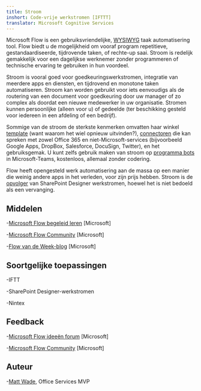```yaml
---
title: Stroom
inshort: Code-vrije werkstromen [IFTTT]
translator: Microsoft Cognitive Services
---
```



Microsoft Flow is een gebruiksvriendelijke, [WYSIWYG](https://en.wikipedia.org/wiki/WYSIWYG) taak automatisering tool. Flow biedt u de mogelijkheid om vooraf program repetitieve, gestandaardiseerde, tijdrovende taken, of rechte-up saai. Stroom is redelijk gemakkelijk voor een dagelijkse werknemer zonder programmeren of technische ervaring te gebruiken in hun voordeel.

Stroom is vooral goed voor goedkeuringswerkstromen, integratie van meerdere apps en diensten, en tijdrovend en monotone taken automatiseren. Stroom kan worden gebruikt voor iets eenvoudigs als de routering van een document voor goedkeuring door uw manager of zo complex als doordat een nieuwe medewerker in uw organisatie. Stromen kunnen persoonlijke (alleen voor u) of gedeelde (ter beschikking gesteld voor iedereen in een afdeling of een bedrijf).

Sommige van de stroom de sterkste kenmerken omvatten haar winkel [template](https://flow.microsoft.com/en-us/templates/) (want waarom het wiel opnieuw uitvinden?), [connectoren](https://flow.microsoft.com/en-us/connectors/) die kan spreken met zowel Office 365 en niet-Microsoft-services (bijvoorbeeld Google Apps, DropBox, Salesforce, DocuSign, Twitter), en het gebruiksgemak. U kunt zelfs gebruik maken van stroom op [programma bots](https://blog.getbizzy.io/introducing-bizzy-templates-b191b38d2370) in Microsoft-Teams, kostenloos, allemaal zonder codering.

Flow heeft opengesteld werk automatisering aan de massa op een manier die weinig andere apps in het verleden, voor zijn prijs hebben. Stroom is de [opvolger](https://docs.microsoft.com/en-us/flow/frequently-asked-questions) van SharePoint Designer werkstromen, hoewel het is niet bedoeld als een vervanging.

Middelen
---------

-[Microsoft Flow begeleid leren](https://docs.microsoft.com/en-us/flow/guided-learning/)
    \[Microsoft\]

-[Microsoft Flow Community](https://powerusers.microsoft.com/t5/Microsoft-Flow-Community/ct-p/FlowCommunity)
    \[Microsoft\]

-[Flow van de Week-blog](https://flow.microsoft.com/en-us/blog/category/flow-of-the-week/)
    \[Microsoft\]

Soortgelijke toepassingen
--------------------

-IFTT

-SharePoint Designer-werkstromen

-Nintex

Feedback
--------------------

-[Microsoft Flow ideeën forum](https://powerusers.microsoft.com/t5/Flow-Ideas/idb-p/FlowIdeas)
    \[Microsoft\]

-[Microsoft Flow Community](https://powerusers.microsoft.com/t5/Microsoft-Flow-Community/ct-p/FlowCommunity)
    \[Microsoft\]

Auteur
---------

-[Matt Wade](https://www.linkedin.com/in/thatmattwade/), Office Services MVP


